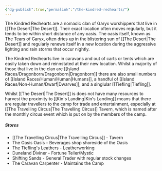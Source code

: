 ```yaml
---
{"dg-publish":true,"permalink":"/the-kindred-redhearts/"}
---
```


The Kindred Redhearts are a nomadic clan of Garyx worshippers that live in [[The Desert\|The Desert]]. Their exact location often moves regularly, but it tends to be within short distance of any oasis. The oasis itself, known as The Tears of Garyx, often dries up in the blistering sun of [[The Desert\|The Desert]] and regularly renews itself in a new location during the aggressive lighting and rain storms that occur nightly. 

The Kindred Redhearts live in caravans and out of carts or tents which are easily taken down and reinnstated at their new location. Whilst a majority of those that live in the clan are [[Island Races/Dragonborn/Dragonborn\|Dragonborn]] there are also small numbers of [[Island Races/Human/Human\|Humans]], a handful of [[Island Races/Non-Human/Dwarf\|Dwarves]], and a singlular [[Tiefling\|Tiefling]].

Whilst [[The Desert\|The Desert]] is does not have many resources to harvest the proximity to [[Kin's Landing\|Kin's Landing]] means that there are regular travellers to the camp for trade and entertainment, especially at [[The Travelling Circus\|The Travelling Circus]] Tavern, which is named after the monthly circus event which is put on by the members of the camp.

##### Stores
- [[The Travelling Circus\|The Travelling Circus]] - Tavern
- The Oasis Oasis - Beverages shop shoreside of the Oasis
- The Tiefling's Leathers - Leatherworking
- Duneland Diviner - Fortune Teller/Mystic
- Shifting Sands - General Trader with regular stock changes
- The Caravan Carpenter - Maintains the Camp